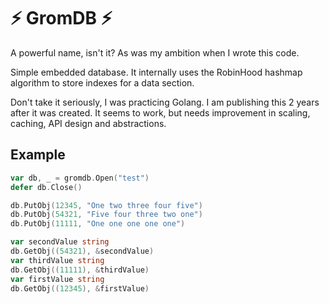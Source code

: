 # ⚡️ GromDB ⚡️

A powerful name, isn't it? As was my ambition when I wrote this code.

Simple embedded database. It internally uses the RobinHood hashmap algorithm to store indexes for a data section.

Don't take it seriously, I was practicing Golang. I am publishing this 2 years after it was created. It seems to work, but needs improvement in scaling, caching, API design and abstractions.

## Example

```go
var db, _ = gromdb.Open("test")
defer db.Close()

db.PutObj(12345, "One two three four five")
db.PutObj(54321, "Five four three two one")
db.PutObj(11111, "One one one one one")

var secondValue string
db.GetObj((54321), &secondValue)
var thirdValue string
db.GetObj((11111), &thirdValue)
var firstValue string
db.GetObj((12345), &firstValue)
```
